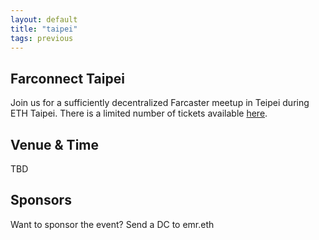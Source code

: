 ```yaml
---
layout: default
title: "taipei"
tags: previous
---
```


## Farconnect Taipei
​​Join us for a sufficiently decentralized Farcaster meetup in Teipei during ETH Taipei. There is a limited number of tickets available [here](https://lu.ma/jxvvxoym).

## Venue & Time
TBD

## Sponsors
Want to sponsor the event? Send a DC to emr.eth
